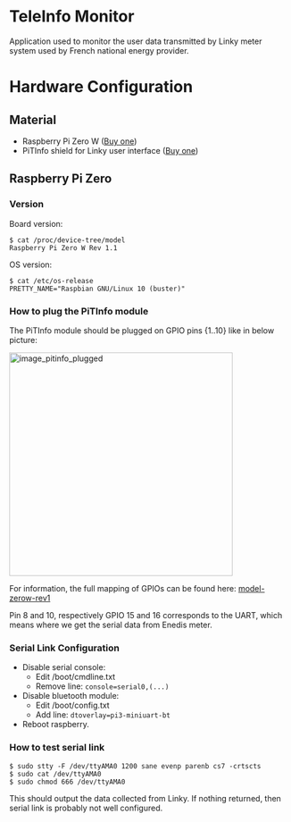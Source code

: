 # TeleInfo Monitor

Application used to monitor the user data transmitted by Linky meter system used by French national energy
provider.

# Hardware Configuration

## Material

* Raspberry Pi Zero
  W ([Buy one](https://www.kubii.fr/les-cartes-raspberry-pi/1851-raspberry-pi-zero-w-kubii-3272496006997.html))
* PiTInfo shield for Linky user
  interface ([Buy one](https://www.tindie.com/products/Hallard/pitinfo/))

## Raspberry Pi Zero

### Version

Board version:

```shell
$ cat /proc/device-tree/model
Raspberry Pi Zero W Rev 1.1
```

OS version:

```shell
$ cat /etc/os-release
PRETTY_NAME="Raspbian GNU/Linux 10 (buster)"
```

### How to plug the PiTInfo module

The PiTInfo module should be plugged on GPIO pins {1..10} like in below picture:

<img src="https://www.jonathandupre.fr/images/articles/2018/208/08.jpg" alt="image_pitinfo_plugged" style="width:400px;"/>

For information, the full mapping of GPIOs can be found here:
[model-zerow-rev1](https://pi4j.com/1.2/pins/model-zerow-rev1.html)

Pin 8 and 10, respectively GPIO 15 and 16 corresponds to the UART, which means where we get the serial data from Enedis
meter.

### Serial Link Configuration

* Disable serial console:
    - Edit /boot/cmdline.txt
    - Remove line: `console=serial0,(...)`
* Disable bluetooth module:
    - Edit /boot/config.txt
    - Add line: `dtoverlay=pi3-miniuart-bt`
* Reboot raspberry.

### How to test serial link

```shell
$ sudo stty -F /dev/ttyAMA0 1200 sane evenp parenb cs7 -crtscts
$ sudo cat /dev/ttyAMA0
$ sudo chmod 666 /dev/ttyAMA0
```

This should output the data collected from Linky. If nothing returned, then serial link is probably
not well configured.
